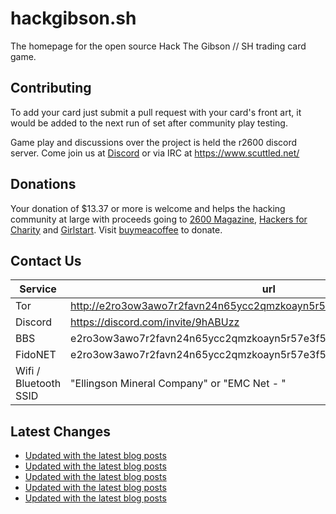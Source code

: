 # hackgibson.sh
The homepage for the open source Hack The Gibson // SH trading card game.


## Contributing

To add your card just submit a pull request with your card's front art, it would be added to the next run of set after community play testing.

Game play and discussions over the project is held the r2600 discord server. Come join us at [Discord](https://discord.com/invite/9hABUzz) or via IRC at https://www.scuttled.net/


## Donations

Your donation of $13.37 or more is welcome and helps the hacking community at large with proceeds going to [2600 Magazine](https://2600.com/), [Hackers for Charity](https://hackersforcharity.org) and [Girlstart](https://girlstart.org).  Visit [buymeacoffee](https://www.buymeacoffee.com/hackgibson.sh) to donate.


## Contact Us

Service | url
-|-
Tor | http://e2ro3ow3awo7r2favn24n65ycc2qmzkoayn5r57e3f56nvjwdcgg32ad.onion
Discord | https://discord.com/invite/9hABUzz
BBS | e2ro3ow3awo7r2favn24n65ycc2qmzkoayn5r57e3f56nvjwdcgg32ad.onion:23
FidoNET | e2ro3ow3awo7r2favn24n65ycc2qmzkoayn5r57e3f56nvjwdcgg32ad.onion:24554
Wifi / Bluetooth SSID | "Ellingson Mineral Company" or "EMC Net - <fidonet address>"

## Latest Changes
<!-- BLOG-POST-LIST:START -->
- [Updated with the latest blog posts](https://github.com/DFW2600/hackgibson.sh/commit/84276a7e75f84a43f1cb2a7933d186e3fbacc08e)
- [Updated with the latest blog posts](https://github.com/DFW2600/hackgibson.sh/commit/d3043262bc2ff86f035d0a49f197d80ec8e43679)
- [Updated with the latest blog posts](https://github.com/DFW2600/hackgibson.sh/commit/bfca2c9cd524f55a9488aebe064053bf5fd07ce8)
- [Updated with the latest blog posts](https://github.com/DFW2600/hackgibson.sh/commit/53ed6c8df1236958cee3cbb2a99ee9e4321c3fa7)
- [Updated with the latest blog posts](https://github.com/DFW2600/hackgibson.sh/commit/89dd24cc325fe1553bb274c244acbf7a552c2826)
<!-- BLOG-POST-LIST:END -->
